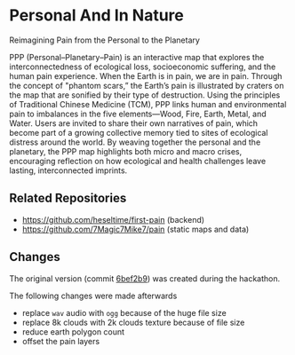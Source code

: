 # Personal And In Nature

Reimagining Pain from the Personal to the Planetary

PPP (Personal–Planetary–Pain) is an interactive map that explores the interconnectedness of ecological loss, socioeconomic suffering, and the human pain experience. When the Earth is in pain, we are in pain. Through the concept of "phantom scars,” the Earth’s pain is illustrated by craters on the map that are sonified by their type of destruction. Using the principles of Traditional Chinese Medicine (TCM), PPP links human and environmental pain to imbalances in the five elements—Wood, Fire, Earth, Metal, and Water. Users are invited to share their own narratives of pain, which become part of a growing collective memory tied to sites of ecological distress around the world. By weaving together the personal and the planetary, the PPP map highlights both micro and macro crises, encouraging reflection on how ecological and health challenges leave lasting, interconnected imprints.

## Related Repositories

- https://github.com/heseltime/first-pain (backend)
- https://github.com/7Magic7Mike7/pain (static maps and data)

## Changes

The original version (commit [6bef2b9](https://github.com/lukas-tr/pain/commit/6bef2b9de02b868b0c3e2c11b3d724a75cfe19f5)) was created during the hackathon.

The following changes were made afterwards
- replace `wav` audio with `ogg` because of the huge file size
- replace 8k clouds with 2k clouds texture because of file size
- reduce earth polygon count
- offset the pain layers

